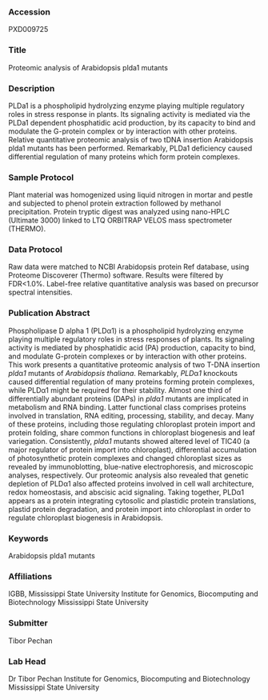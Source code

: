 ### Accession
PXD009725

### Title
Proteomic analysis of Arabidopsis plda1 mutants

### Description
PLDa1 is a phospholipid hydrolyzing enzyme playing multiple regulatory roles in stress response in plants. Its signaling activity is mediated via the PLDa1 dependent phosphatidic acid production, by its capacity to bind and modulate the G-protein complex or by interaction with other proteins. Relative quantitative proteomic analysis of two tDNA insertion Arabidopsis plda1 mutants has been performed. Remarkably, PLDa1 deficiency caused differential regulation of many proteins which form protein complexes.

### Sample Protocol
Plant material was homogenized using liquid nitrogen in mortar and pestle and subjected to phenol protein extraction followed by methanol precipitation. Protein tryptic digest was analyzed using nano-HPLC (Ultimate 3000) linked to LTQ ORBITRAP VELOS mass spectrometer (THERMO).

### Data Protocol
Raw data were matched to NCBI Arabidopsis protein Ref database, using Proteome Discoverer (Thermo) software. Results were filtered by FDR<1.0%. Label-free relative quantitative analysis was based on precursor spectral intensities.

### Publication Abstract
Phospholipase D alpha 1 (PLD&#x3b1;1) is a phospholipid hydrolyzing enzyme playing multiple regulatory roles in stress responses of plants. Its signaling activity is mediated by phosphatidic acid (PA) production, capacity to bind, and modulate G-protein complexes or by interaction with other proteins. This work presents a quantitative proteomic analysis of two T-DNA insertion <i>pld</i>&#x3b1;<i>1</i> mutants of <i>Arabidopsis thaliana</i>. Remarkably, <i>PLD</i>&#x3b1;<i>1</i> knockouts caused differential regulation of many proteins forming protein complexes, while PLD&#x3b1;1 might be required for their stability. Almost one third of differentially abundant proteins (DAPs) in <i>pld</i>&#x3b1;<i>1</i> mutants are implicated in metabolism and RNA binding. Latter functional class comprises proteins involved in translation, RNA editing, processing, stability, and decay. Many of these proteins, including those regulating chloroplast protein import and protein folding, share common functions in chloroplast biogenesis and leaf variegation. Consistently, <i>pld</i>&#x3b1;<i>1</i> mutants showed altered level of TIC40 (a major regulator of protein import into chloroplast), differential accumulation of photosynthetic protein complexes and changed chloroplast sizes as revealed by immunoblotting, blue-native electrophoresis, and microscopic analyses, respectively. Our proteomic analysis also revealed that genetic depletion of PLD&#x3b1;1 also affected proteins involved in cell wall architecture, redox homeostasis, and abscisic acid signaling. Taking together, PLD&#x3b1;1 appears as a protein integrating cytosolic and plastidic protein translations, plastid protein degradation, and protein import into chloroplast in order to regulate chloroplast biogenesis in Arabidopsis.

### Keywords
Arabidopsis plda1 mutants

### Affiliations
IGBB, Mississippi State University
Institute for Genomics, Biocomputing and Biotechnology Mississippi State University

### Submitter
Tibor Pechan

### Lab Head
Dr Tibor Pechan
Institute for Genomics, Biocomputing and Biotechnology Mississippi State University


